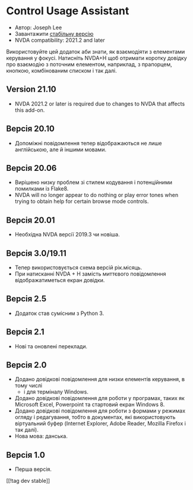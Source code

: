 # Control Usage Assistant #

* Автор: Joseph Lee
* Завантажити [стабільну версію][1]
* NVDA compatibility: 2021.2 and later

Використовуйте цей додаток аби знати, як взаємодіяти з елементами керування
у фокусі. Натисніть NVDA+H щоб отримати коротку довідку про взаємодію з
поточним елементом, наприклад, з прапорцем, кнопкою, комбінованим списком і
так далі.

## Version 21.10

* NVDA 2021.2 or later is required due to changes to NVDA that affects this
  add-on.

## Версія 20.10

* Допоміжні повідомлення тепер відображаються не лише англійською, але й
  іншими мовами.

## Версія 20.06

* Вирішено низку проблем зі стилем кодування і потенційними помилками із
  Flake8.
* NVDA will no longer appear to do nothing or play error tones when trying
  to obtain help for certain browse mode controls.

## Версія 20.01

* Необхідна NVDA версії 2019.3 чи новіша.

## Версія 3.0/19.11

* Тепер використовується схема версій рік.місяць.
* При натисканні NVDA + H замість миттєвого повідомлення відображатиметься
  екран довідки.

## Версія 2.5

* Додаток став сумісним з Python 3.

## Версія 2.1

* Нові та оновлені переклади.

## Версія 2.0

* Додано довідкові повідомлення для низки елементів керування, в тому числі
  - і для терміналу Windows.
* Додано довідкові повідомлення для роботи у програмах, таких як Microsoft
  Excel, Powerpoint та стартовий екран Windows 8.
* Додано довідкові повідомлення для роботи з формами у режимах огляду і
  редагування, тобто в документах, які використовують віртуальний буфер
  (Internet Explorer, Adobe Reader, Mozilla Firefox і так далі).
* Нова мова: данська.

## Версія 1.0

* Перша версія.

[[!tag dev stable]]

[1]: https://addons.nvda-project.org/files/get.php?file=cua
